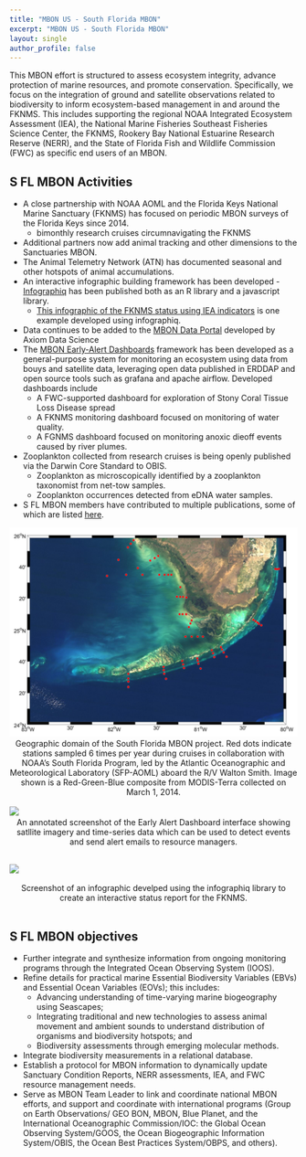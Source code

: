 ```yaml
---
title: "MBON US - South Florida MBON"
excerpt: "MBON US - South Florida MBON"
layout: single
author_profile: false
---
```


This MBON effort is structured to assess ecosystem integrity, advance protection of marine resources, and promote conservation.
Specifically, we focus on the integration of ground and satellite observations related to biodiversity to inform ecosystem-based management in and around the FKNMS. 
This includes supporting the regional NOAA Integrated Ecosystem Assessment (IEA), the National Marine Fisheries Southeast Fisheries Science Center, the FKNMS, Rookery Bay National Estuarine Research Reserve (NERR), and the State of Florida Fish and Wildlife Commission (FWC) as specific end users of an MBON. 


## S FL MBON Activities
* A close partnership with NOAA AOML and the Florida Keys National Marine Sanctuary (FKNMS) has focused on periodic MBON surveys of the Florida Keys since 2014. 
    * bimonthly research cruises circumnavigating the FKNMS
* Additional partners now add animal tracking and other dimensions to the Sanctuaries MBON. 
* The Animal Telemetry Network (ATN) has documented seasonal and other hotspots of animal accumulations. 
* An interactive infographic building framework has been developed - [Infographiq](https://marinebon.org/infographiq/) has been published both as an R library and a javascript library.
    * [This infographic of the FKNMS status using IEA indicators](https://noaa-iea.github.io/fk-esr-info/infographic.html) is one example developed using infographiq.
* Data continues to be added to the [MBON Data Portal](mbon.ioos.us) developed by Axiom Data Science
* The [MBON Early-Alert Dashboards](https://github.com/marinebon/mbon-dashboard-server) framework has been developed as a general-purpose system for monitoring an ecosystem using data from bouys and satellite data, leveraging open data published in ERDDAP and open source tools such as grafana and apache airflow. Developed dashboards include
    * A FWC-supported dashboard for exploration of Stony Coral Tissue Loss Disease spread
    * A FKNMS monitoring dashboard focused on monitoring of water quality.
    * A FGNMS dashboard focused on monitoring anoxic dieoff events caused by river plumes.
* Zooplankton collected from research cruises is being openly published via the Darwin Core Standard to OBIS.
    * Zooplankton as microscopically identified by a zooplankton taxonomist from net-tow samples.
    * Zooplankton occurrences detected from eDNA water samples.
* S FL MBON members have contributed to multiple publications, some of which are listed [here](https://marinebon2.netlify.app/publication/).

<img src="/images/sfmbon_map.png" alt="South Florida MBON Map">
<div align="center"><span class="small">
   Geographic domain of the South Florida MBON project. 
   Red dots indicate stations sampled 6 times per year during cruises in collaboration with NOAA’s South Florida Program, led by the Atlantic Oceanographic and Meteorological Laboratory (SFP-AOML) aboard the R/V Walton Smith. 
   Image shown is a Red-Green-Blue composite from MODIS-Terra collected on March 1, 2014.
</span></div><br>


<img src="https://marinebon2.netlify.app/product/dashboard-fknms/featured_huebb71a95567db33ac784a665d13f3d1a_1544107_720x0_resize_lanczos_3.png">
<div align="center"><span class="small">
   An annotated screenshot of the Early Alert Dashboard interface showing satllite imagery and time-series data which can be used to detect events and send alert emails to resource managers.
</span></div><br>

<img src="
https://marinebon2.netlify.app/product/infographic-florida-keys-esr/featured_hu6738961b6153aafddb77ed11371a44a6_248624_720x0_resize_lanczos_3.png
">
<div align="center"><span class="small">
   Screenshot of an infographic develped using the infographiq library to create an interactive status report for the FKNMS.
</span></div><br>

## S FL MBON objectives

*   Further integrate and synthesize information from ongoing monitoring programs through the Integrated Ocean Observing System (IOOS).
*   Refine details for practical marine Essential Biodiversity Variables (EBVs) and Essential Ocean Variables (EOVs); this includes:
    *   Advancing understanding of time-varying marine biogeography using Seascapes;
    *   Integrating traditional and new technologies to assess animal movement and ambient sounds to understand distribution of organisms and biodiversity hotspots; and
    *   Biodiversity assessments through emerging molecular methods.
*   Integrate biodiversity measurements in a relational database.
*   Establish a protocol for MBON information to dynamically update Sanctuary Condition Reports, NERR assessments, IEA, and FWC resource management needs.
*   Serve as MBON Team Leader to link and coordinate national MBON efforts, and support and coordinate with international programs (Group on Earth Observations/ GEO BON, MBON, Blue Planet, and the International Oceanographic Commission/IOC: the Global Ocean Observing System/GOOS, the Ocean Biogeographic Information System/OBIS, the Ocean Best Practices System/OBPS, and others).
